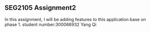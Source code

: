 ## SEG2105 Assignment2

In this assignment, I will be adding features to this application base on phase 1.
student number:300066932 Yang Qi

